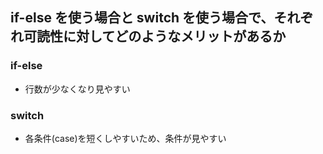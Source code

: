 ## if-else を使う場合と switch を使う場合で、それぞれ可読性に対してどのようなメリットがあるか

### if-else

- 行数が少なくなり見やすい

### switch

- 各条件(case)を短くしやすいため、条件が見やすい
